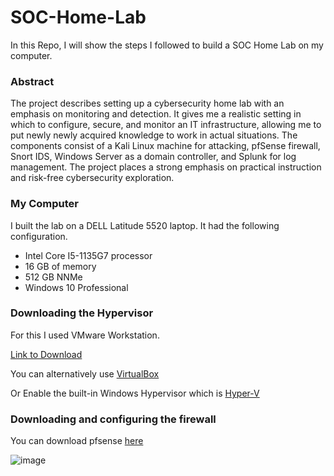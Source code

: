 # SOC-Home-Lab

In this Repo, I will show the steps I followed to build a SOC Home Lab on my computer.

### Abstract

The project describes setting up a cybersecurity home lab with an emphasis on monitoring and detection. It gives me a realistic setting in which to configure, secure, and monitor an IT infrastructure, allowing me to put newly newly acquired knowledge to work in actual situations. The components consist of a Kali Linux machine for attacking, pfSense firewall, Snort IDS, Windows Server as a domain controller, and Splunk for log management. The project places a strong emphasis on practical instruction and risk-free cybersecurity exploration.

### My Computer

I built the lab on a DELL Latitude 5520 laptop. It had the following configuration.
* Intel Core I5-1135G7 processor
* 16 GB of memory
* 512 GB NNMe
* Windows 10 Professional

### Downloading the Hypervisor

For this I used VMware Workstation.

[Link to Download](https://www.vmware.com/content/vmware/vmware-published-sites/us/products/workstation-pro/workstation-pro-evaluation.html.html)

You can alternatively use [VirtualBox](https://www.virtualbox.org/wiki/Downloads)

Or Enable the built-in Windows Hypervisor which is [Hyper-V](https://techcommunity.microsoft.com/t5/itops-talk-blog/step-by-step-enabling-hyper-v-for-use-on-windows-10/ba-p/267945#:~:text=1%20Ensure%20that%20hardware%20virtualization%20support%20is%20turned,taskbar%2C%20type%20Hyper-V%20Manager%20and...%20.%20See%20More.)

### Downloading and configuring the firewall 

You can download pfsense [here](https://www.pfsense.org/download/)

![image](https://github.com/Hamza19Mouisset/SOC-Home-Lab/assets/117672234/c49c62a7-3f8e-4a43-910d-675c86ba7642)

